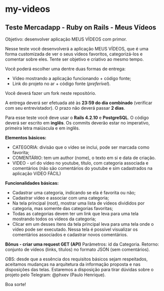 # my-videos
## Teste Mercadapp - Ruby on Rails - Meus Vídeos

Objetivo: desenvolver aplicação MEUS VÍDEOS com primor.

Nesse teste você desenvolverá a aplicação MEUS VÍDEOS, que é uma forma customizada de ver o seus vídeos favoritos, categorizá-los e comentar sobre eles. Tente ser objetivo e criativo ao mesmo tempo. 

Você poderá escolher uma dentre duas formas de entrega:
- Vídeo mostrando a aplicação funcionando + código fonte;
- Link do projeto no ar + código fonte (*preferível*).

Você deverá fazer um fork neste repositório.

A entrega deverá ser efetuada até às **23:59 do dia combinado** (verificar com seu entrevistador). O prazo não deverá passar **2 dias**.

Para esse teste você deve usar o **Rails 4.2.10** e **PostgreSQL**.
O código deverá ser escrito em **inglês**.
Os commits deverão estar no imperativo, primeira letra maiúscula e em inglês.

**Elementos básicos:**
- CATEGORIA: divisão que o vídeo se inclui, pode ser marcada como favorita;
- COMENTÁRIO: tem um author (nome), o texto em si e data de criação.
- VIDEO - url do vídeo no youtube, título, com categoria associada e comentários (não são comentários do youtube e sim cadastrados na aplicação VíDEO FÁCIL)

**Funcionalidades básicas:**
- Cadastrar uma categoria, indicando se ela é favorita ou não;
- Cadastrar vídeo e associar com uma categoria;
- Na tela principal (root), mostrar uma lista de vídeos divididos por categoria, mas somente das categorias favoritas;
- Todas as categorias devem ter um link que leva para uma tela mostrando todos os vídeos da categoria;
- Clicar em um desses itens da tela principal leva para uma tela onde o vídeo pode ser executado. Nessa tela é possível visualizar os comentários associados e cadastrar novos comentários.

**Bônus - criar uma request GET (API)**
Parâmetros: id da Categoria.
Retorno: conjunto de vídeos (links, títulos) no formato JSON (sem comentários).

OBS: desde que a essência dos requisitos básicos sejam respeitados, aceitamos mudanças na arquitetura da informação proposta e nas disposições das telas.
Estaremos a disposição para tirar dúvidas sobre o projeto pelo Telegram: @phxev (Paulo Henrique). 

Boa sorte!
